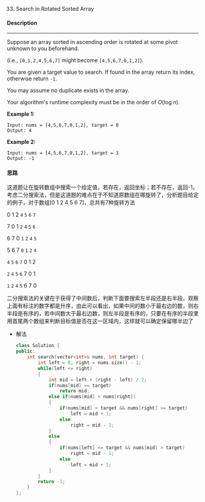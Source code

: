 33. Search in Rotated Sorted Array

#### Description

------

Suppose an array sorted in ascending order is rotated at some pivot unknown to you beforehand.

(i.e., `[0,1,2,4,5,6,7]` might become `[4,5,6,7,0,1,2]`).

You are given a target value to search. If found in the array return its index, otherwise return `-1`.

You may assume no duplicate exists in the array.

Your algorithm's runtime complexity must be in the order of *O*(log *n*).

**Example 1:**

```
Input: nums = [4,5,6,7,0,1,2], target = 0
Output: 4
```

**Example 2:**

```
Input: nums = [4,5,6,7,0,1,2], target = 3
Output: -1
```

#### 思路

这道题让在旋转数组中搜索一个给定值，若存在，返回坐标；若不存在，返回-1。考虑二分搜索法，但是这道题的难点在于不知道原数组在哪旋转了，分析题目给定的例子，对于数组[0  1  2   4  5  6  7]，总共有7种旋转方法

0		1		2		`4`		`5`		`6`		`7`

7		0		1		`2`		`4`		`5`		`6`

6		7		0		`1`		`2`		`4`		`5`

5		6		7		`0`		`1`		`2`		`4`

`4`		`5`		`6`		`7`		0		1		2

`2` 		`4`		`5`		`6`		7		0		1

`1`		`2`		`4`		`5`		6		7 		0



二分搜索法的关键在于获得了中间数后，判断下面要搜索左半段还是右半段，观察上面有标注的数字都是升序，由此可以看出，如果中间的数小于最右边的数，则右半段是有序的，若中间数大于最右边数，则左半段是有序的，只要在有序的半段里用首尾两个数组来判断目标值是否在这一区域内，这样就可以确定保留哪半边了



- 解法

  ```c++
  class Solution {
  public:
      int search(vector<int>& nums, int target) {
          int left = 0, right = nums.size() - 1;
          while(left <= right)
          {
              int mid = left + (right - left) / 2;
              if(nums[mid] == target)
                  return mid;
              else if(nums[mid] < nums[right])
              {
                  if(nums[mid] < target && nums[right] >= target)
                      left = mid + 1;
                  else
                      right = mid - 1;
              }
              else
              {
                  if(nums[left] <= target && nums[mid] > target)
                      right = mid - 1;
                  else
                      left = mid + 1;
              }
          }
          return -1;
      }
  };
  ```
